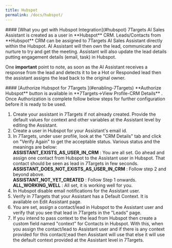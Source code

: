 ```yaml
---
title: Hubspot
permalink: /docs/hubspot/
---
```


<a name="hubspot"/>
#### [What you get with Hubspot Integration](#hubspot)
7Targets AI Sales Assistant is created as a user in **Hubspot** CRM.  
Leads/Contacts from **Hubspot** CRM can be assigned to 7Targets AI Sales Assistant directly within the Hubspot. AI Assistant will then own the lead, communicate and nurture to try and get the meeting. Assistant will also update the lead details putting engagement details (email, task) in Hubspot. 

One **important** point to note, as soon as the AI Assistant receives a response from the lead and detects it to be a Hot or Responded lead then the assistant assigns the lead back to the original owner.

<a name="Enabling 7Targets from Hubspot Marketplace"/>
#### [Authorize Hubspot for 7Targets ](#enabling-7Targets)
**Authorize Hubspot** button is available in **7Targets->View Profile-CRM Details** . Once Authorization is complete follow below steps for further configuration before it is ready to be used. 

1. Create your assistant in 7Targets if not already created. Provide the default values for context and other variables at the Assistant level by editing the Assistant.  
2. Create a user in Hubspot for your Assistant's email id.  
3. In 7Targets, under user profile, look at the "CRM Details" tab and click on "Verify Again" to get the acceptable status. Various status and the meanings are below:   
**ASSISTANT_EXISTS_AS_USER_IN_CRM** : You are all set. Go ahead and assign one contact from Hubspot to the Assistant user in Hubspot. That contact should be seen as lead in 7Targets in few seconds.  
**ASSISTANT_DOES_NOT_EXISTS_AS_USER_IN_CRM** : Follow step 2 and beyond above.  
**ASSISTANT_NOT_YET_CREATED** : Follow Step 1 onwards.  
**ALL_WORKING_WELL** : All set, it is working well for you.  
4. In Hubspot disable email notifications for the Assistant user.  
5. Verify in 7Targets that your Assistant has a Default Context. It is available on Edit Assistant page.
6. You are set, assign a contact/lead in Hubspot to the Assistant user and verify that you see that lead in 7Targets in the "Leads" page. 
7.  If you intend to pass context to the lead from Hubspot then create a custom field named "context" for Contacts in Hubspot. With this, when you assign the contact/lead to Assistant user and if there is any context provided for this contact/;ead then Assistant will use that else it will use the default context provided at the Assistant level in 7Targets. 
